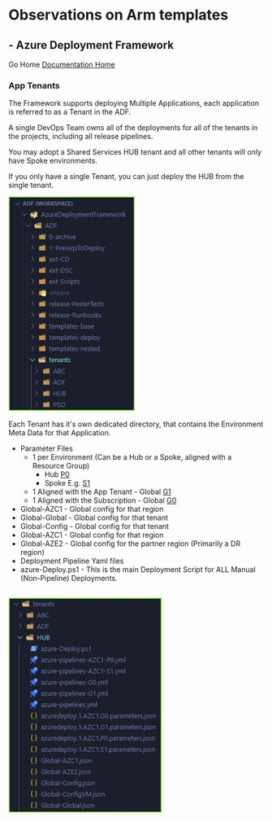 #  Observations on Arm templates # 

## - Azure Deployment Framework ## 
Go Home [Documentation Home](./ARM.md)

### App Tenants

The Framework supports deploying Multiple Applications, each application is referred to as a Tenant in the ADF.

A single DevOps Team owns all of the deployments for all of the tenants in the projects, including all release pipelines.

You may adopt a Shared Services HUB tenant and all other tenants will only have Spoke environments.

If you only have a single Tenant, you can just deploy the HUB from the single tenant.

![App Tenants](./App_Tenants.jpg)

Each Tenant has it's own dedicated directory, that contains the Environment Meta Data for that Application.

- Parameter Files
    - 1 per Environment (Can be a Hub or a Spoke, aligned with a Resource Group)
        - Hub [P0](./Deployment_Partitions.md)
        - Spoke E.g. [S1](./Deployment_Partitions.md)
    - 1 Aligned with the App Tenant - Global [G1](./Deployment_Partitions.md)
    - 1 Aligned with the Subscription - Global [G0](./Deployment_Partitions.md)
- Global-AZC1 - Global config for that region
- Global-Global - Global config for that tenant
- Global-Config - Global config for that tenant
- Global-AZC1 - Global config for that region
- Global-AZE2 - Global config for the partner region (Primarily a DR region)
- Deployment Pipeline Yaml files
- azure-Deploy.ps1 - This is the main Deployment Script for ALL Manual (Non-Pipeline) Deployments.

![App Tenant Metadata](./App_Tenants_Metadata.jpg)
---

